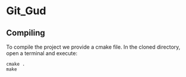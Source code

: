 # Git_Gud
## Compiling
To compile the project we provide a cmake file. In the cloned directory, open a terminal and execute:
```
cmake .
make
```
